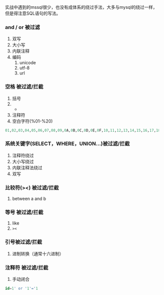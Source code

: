 实战中遇到的mssql很少，也没有成体系的绕过手法，大多与mysql的绕过一样，但是得注意SQL语句的写法。
### and / or 被过滤

1. 双写
2. 大小写
3. 内联注释
4. 编码
   1. unicode
   2. utf-8
   3. url
   
   
### 空格 被过滤/拦截

1. 括号
2. +
3. 注释符
4. 空白字符(%01-%20)



```sql
01,02,03,04,05,06,07,08,09,0A,0B,0C,0D,0E,0F,10,11,12,13,14,15,16,17,18,19,1A,1B,1C,1D,1E,1F,20
```
### 系统关键字(SELECT，WHERE，UNION...)被过滤/拦截

1. 注释符绕过
2. 大小写绕过
3. 内联注释法绕过
4. 双写



### 比较符(><) 被过滤/拦截

1. between a and b
### 等号 被过滤/拦截

1. like
2. `><`



### 引号被过滤/拦截

1. 进制转换（通常十六进制）



### 注释符 被过滤/拦截

1. 手动闭合



```sql
id=1' or '1'='1
```

